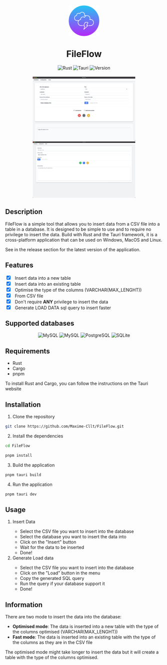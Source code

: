 <div align=center>
<img src="/src-tauri/icons/icon.png" width="100px" height="100px"  alt="FileFlow" align="center" />
<h1>FileFlow</h1>
    <div align="center">
        <img src="https://img.shields.io/badge/Rust-dea584?style=for-the-badge&logo=rust&logoColor=white" alt="Rust" />
        <img src="https://img.shields.io/badge/Tauri-ffc130?style=for-the-badge&logo=tauri&logoColor=white" alt="Tauri" />
        <img src="https://img.shields.io/badge/Version-1.0.4-7073f6?style=for-the-badge" alt="Version" />
    </div>
</div>

<div align=center style="margin-top: 20px">
    <img src="/assets/FileFlowDemo.png" alt="FileFlow" width="65%" height="50%" />
    <img src="/assets/Load_data.png" alt="FileFlow" width="65%" height="50%" />
</div>


## Description

FileFlow is a simple tool that allows you to insert data from a CSV file into a table in a database. It is designed to
be simple to use and to require no privilege to insert the data.
Build with Rust and the Tauri framework, it is a cross-platform application that can be used on Windows, MacOS and
Linux.

See in the release section for the latest version of the application.

## Features

<label>
<input type="checkbox" style="margin-right: 10px" checked>
</label> Insert data into a new table <br>
<label>
<input type="checkbox" style="margin-right: 10px" checked>
</label> Insert data into an existing table <br>
<label>
<input type="checkbox" style="margin-right: 10px" checked>
</label> Optimise the type of the columns (VARCHAR(MAX_LENGHT)) <br>
<label>
<input type="checkbox" style="margin-right: 10px" checked>
</label> From CSV file <br>
<label>
<input type="checkbox" style="margin-right: 10px" checked>
</label> Don't require <span style="font-weight: bold;">ANY</span> privilege to insert the data <br>
<label>
<input type="checkbox" style="margin-right: 10px" checked>
</label> Generate LOAD DATA sql query to insert faster<br>

## Supported databases

<div align=center>

![MySQL](https://img.shields.io/badge/MySQL-00758F?style=for-the-badge&logo=mysql&logoColor=white)
![MySQL](https://img.shields.io/badge/MariaDB-003545?style=for-the-badge&logo=mariadb&logoColor=white)
![PostgreSQL](https://img.shields.io/badge/PostgreSQL-336791?style=for-the-badge&logo=postgresql&logoColor=white)
![SQLite](https://img.shields.io/badge/SQLite-003B57?style=for-the-badge&logo=sqlite&logoColor=white)

</div>

## Requirements

- Rust
- Cargo
- pnpm

To install Rust and Cargo, you can follow the instructions on the Tauri website

## Installation

1. Clone the repository

```bash
git clone https://github.com/Maxime-Cllt/FileFlow.git
```

2. Install the dependencies

```bash
cd FileFlow
```

```bash
pnpm install
```

3. Build the application

```bash
pnpm tauri build
```

4. Run the application

```bash
pnpm tauri dev
```

## Usage

<ol>
       <li>Insert Data</li>
        <ul>
            <li>Select the CSV file you want to insert into the database</li>
            <li>Select the database you want to insert the data into</li>
            <li>Click on the "Insert" button</li>   
            <li>Wait for the data to be inserted</li>   
            <li>Done!</li>
        </ul>
        <li>Generate Load data</li>
        <ul>
            <li>Select the CSV file you want to insert into the database</li>
            <li>Click on the "Load" button in the menu</li>   
            <li>Copy the generated SQL query</li>   
            <li>Run the query if your database support it</li>
            <li>Done!</li>
        </ul>
</ol>

## Information

There are two mode to insert the data into the database:

- **Optimised mode**: The data is inserted into a new table with the type of the columns optimised (VARCHAR(MAX_LENGHT))
- **Fast mode**: The data is inserted into an existing table with the type of the columns as they are in the CSV file

The optimised mode might take longer to insert the data but it will create a table with the type of the columns
optimised.


